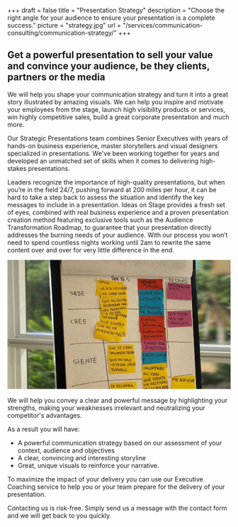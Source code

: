 +++
draft 			= false
title 			= "Presentation Strategy"
description		= "Choose the right angle for your audience to ensure your presentation is a complete success."
picture			= "strategy.jpg"
url				= "/services/communication-consulting/communication-strategy/"
+++

## Get a powerful presentation to sell your value and convince your audience, be they clients, partners or the media

We will help you shape your communication strategy and turn it into a great story illustrated by amazing visuals. We can help you inspire and motivate your employees from the stage, launch high visibility products or services, win highly competitive sales, build a great corporate presentation and much more.

Our Strategic Presentations team combines Senior Executives with years of hands-on business experience, master storytellers and visual designers specialized in presentations. We've been working together for years and developed an unmatched set of skills when it comes to delivering high-stakes presentations.

Leaders recognize the importance of high-quality presentations, but when you’re in the field 24/7, pushing forward at 200 miles per hour, it can be hard to take a step back to assess the situation and identify the key messages to include in a presentation. Ideas on Stage provides a fresh set of eyes, combined with real business experience and a proven presentation creation method featuring exclusive tools such as the Audience Transformation Roadmap, to guarantee that your presentation directly addresses the burning needs of your audience. With our process you won’t need to spend countless nights working until 2am to rewrite the same content over and over for very little difference in the end.

![strategy_board][pic1]

We will help you convey a clear and powerful message by highlighting your strengths, making your weaknesses irrelevant and neutralizing your competitor's advantages.

As a result you will have:

* A powerful communication strategy based on our assessment of your context, audience and objectives
* A clear, convincing and interesting storyline
* Great, unique visuals to reinforce your narrative.

To maximize the impact of your delivery you can use our Executive Coaching service to help you or your team prepare for the delivery of your presentation. 

Contacting us is risk-free. Simply send us a message with the contact form and we will get back to you quickly.

[pic1]: strategy.jpg


